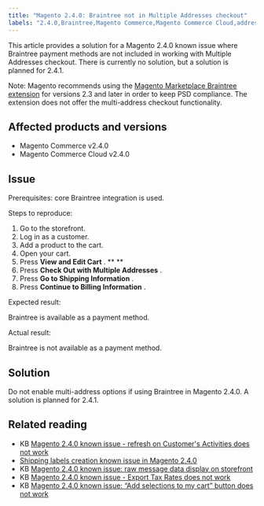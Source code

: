 ```yaml
---
title: "Magento 2.4.0: Braintree not in Multiple Addresses checkout"
labels: "2.4.0,Braintree,Magento Commerce,Magento Commerce Cloud,address,checkout,known issues,payment,payment method,troubleshooting"
---
```


This article provides a solution for a Magento 2.4.0 known issue where Braintree payment methods are not included in working with Multiple Addresses checkout. There is currently no solution, but a solution is planned for 2.4.1.

Note: Magento recommends using the [Magento Marketplace Braintree extension](https://marketplace.magento.com/paypal-module-braintree.html) for versions 2.3 and later in order to keep PSD compliance. The extension does not offer the multi-address checkout functionality.

## Affected products and versions

* Magento Commerce v2.4.0
* Magento Commerce Cloud v2.4.0

## Issue

Prerequisites: core Braintree integration is used.

 <span class="wysiwyg-underline">Steps to reproduce:</span> 

1. Go to the storefront.
1. Log in as a customer.
1. Add a product to the cart.
1. Open your cart.
1. Press **View and Edit Cart** . ** ** 
1. Press **Check Out with Multiple Addresses** .
1. Press **Go to Shipping Information** .
1. Press **Continue to Billing Information** .

 <span class="wysiwyg-underline">Expected result:</span> 

Braintree is available as a payment method.

 <span class="wysiwyg-underline">Actual result:</span> 

Braintree is not available as a payment method.

## Solution

Do not enable multi-address options if using Braintree in Magento 2.4.0. A solution is planned for 2.4.1.

## Related reading

* KB [Magento 2.4.0 known issue - refresh on Customer's Activities does not work](https://support.magento.com/hc/en-us/articles/360046091332) 
* [Shipping labels creation known issue in Magento 2.4.0](https://support.magento.com/hc/en-us/articles/360046750171-Shipping-labels-creation-known-issue-in-Magento-2-4-0)
* KB [Magento 2.4.0 known issue: raw message data display on storefront](https://support.magento.com/hc/en-us/articles/360045804332) 
* KB [Magento 2.4.0 known issue - Export Tax Rates does not work](https://support.magento.com/hc/en-us/articles/360045850032) 
* KB [Magento 2.4.0 known issue: “Add selections to my cart” button does not work](https://support.magento.com/hc/en-us/articles/360045838312-Magento-2-4-0-known-issue-Add-selections-to-my-cart-button-does-not-work) 

